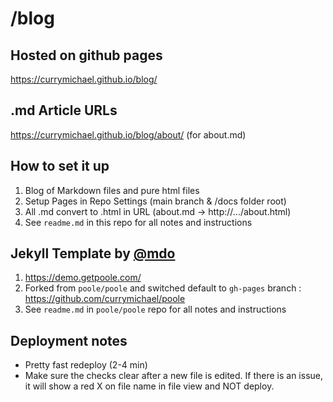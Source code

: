 # /blog

## Hosted on github pages
https://currymichael.github.io/blog/

## .md Article URLs
https://currymichael.github.io/blog/about/ (for about.md)

## How to set it up

1. Blog of Markdown files and pure html files
2. Setup Pages in Repo Settings (main branch & /docs folder root)
3. All .md convert to .html in URL (about.md -> http://.../about.html)
4. See `readme.md` in this repo for all notes and instructions

## Jekyll Template by [@mdo](https://markdotto.com/)

1. https://demo.getpoole.com/
2. Forked from `poole/poole` and switched default to `gh-pages` branch  : https://github.com/currymichael/poole
3. See `readme.md` in `poole/poole` repo for all notes and instructions

## Deployment notes

- Pretty fast redeploy (2-4 min)
- Make sure the checks clear after a new file is edited. If there is an issue, it will show a red X on file name in file view and NOT deploy.

